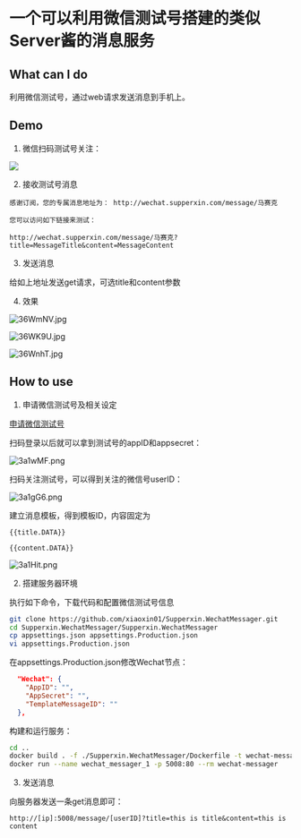 # 一个可以利用微信测试号搭建的类似Server酱的消息服务

## What can I do

利用微信测试号，通过web请求发送消息到手机上。

## Demo

1. 微信扫码测试号关注：

![](http://mmbiz.qpic.cn/mmbiz_jpg/qt4Br1q5Yy5vF8tjhFmNKPJV6JESuAXGlZRboJlVibUjLiaNGqjjc5nuFxMqh1thlndjiaM5xGwJrztnsrNybUVww/0)

2. 接收测试号消息

```
感谢订阅，您的专属消息地址为： http://wechat.supperxin.com/message/马赛克

您可以访问如下链接来测试：

http://wechat.supperxin.com/message/马赛克?title=MessageTitle&content=MessageContent
```

3. 发送消息

给如上地址发送get请求，可选title和content参数

4. 效果


![36WmNV.jpg](https://s2.ax1x.com/2020/03/01/36WmNV.jpg)

![36WK9U.jpg](https://s2.ax1x.com/2020/03/01/36WK9U.jpg)

![36WnhT.jpg](https://s2.ax1x.com/2020/03/01/36WnhT.jpg)

## How to use

1. 申请微信测试号及相关设定

[申请微信测试号](https://mp.weixin.qq.com/debug/cgi-bin/sandbox?t=sandbox/login)

扫码登录以后就可以拿到测试号的appID和appsecret：

![3a1wMF.png](https://s2.ax1x.com/2020/02/26/3a1wMF.png)

扫码关注测试号，可以得到关注的微信号userID：

![3a1gG6.png](https://s2.ax1x.com/2020/02/26/3a1gG6.png)

建立消息模板，得到模板ID，内容固定为

    {{title.DATA}}

    {{content.DATA}}

![3a1Hit.png](https://s2.ax1x.com/2020/02/26/3a1Hit.png)

2. 搭建服务器环境

执行如下命令，下载代码和配置微信测试号信息

```bash
git clone https://github.com/xiaoxin01/Supperxin.WechatMessager.git
cd Supperxin.WechatMessager/Supperxin.WechatMessager
cp appsettings.json appsettings.Production.json
vi appsettings.Production.json
```

在appsettings.Production.json修改Wechat节点：

```json
  "Wechat": {
    "AppID": "",
    "AppSecret": "",
    "TemplateMessageID": ""
  },
```

构建和运行服务：

```bash
cd ..
docker build . -f ./Supperxin.WechatMessager/Dockerfile -t wechat-messager
docker run --name wechat_messager_1 -p 5008:80 --rm wechat-messager
```

3. 发送消息

向服务器发送一条get消息即可：

    http://[ip]:5008/message/[userID]?title=this is title&content=this is content
